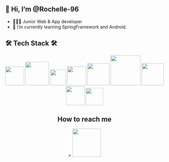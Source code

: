 ## 👋 Hi, I’m @Rochelle-96
- 👩🏻‍💼   Junior Web & App developer
- 🌱 I’m currently learning SpringFramework and Android.



## 🛠 Tech Stack 🛠
<div align="center">
<img src="https://img.shields.io/badge/JAVA-007396?style=for-the-badge&logo=java&logoColor=white" width="60px"> <img src="https://img.shields.io/badge/Spring-6DB33F?style=for-the-badge&logo=Spring&logoColor=white" width="75px"/> <img src="https://img.shields.io/badge/JSP-007396?style=flat-square&logo=java&logoColor=white" width="50px"/>
<img src="https://img.shields.io/badge/mysql-4479A1?style=for-the-badge&logo=mysql&logoColor=white" width="60px"/> <img src="https://img.shields.io/badge/mariaDB-003545?style=for-the-badge&logo=mariaDB&logoColor=white" width="70px"/>
<img src="https://img.shields.io/badge/javascript-F7DF1E?style=for-the-badge&logo=javascript&logoColor=black" width="95px"/> <img src="https://img.shields.io/badge/jquery-0769AD?style=for-the-badge&logo=jquery&logoColor=white" width="70px"/>
<img src="https://img.shields.io/badge/html-E34F26?style=for-the-badge&logo=html5&logoColor=white" width="60px"/> <img src="https://img.shields.io/badge/css-1572B6?style=for-the-badge&logo=css3&logoColor=white" width="55px"/>
<div/>
 
## How to reach me 
<div align="center">>
<a href="mailto:greatparkhc@gmail.com">
        <img src="https://img.shields.io/badge/Gmail-D14836?style=for-the-badge&logo=gmail" width="90px"/>
    </a>
 <div/>
<!---
Rochelle-96/Rochelle-96 is a ✨ special ✨ repository because its `README.md` (this file) appears on your GitHub profile.
You can click the Preview link to take a look at your changes.
--->
